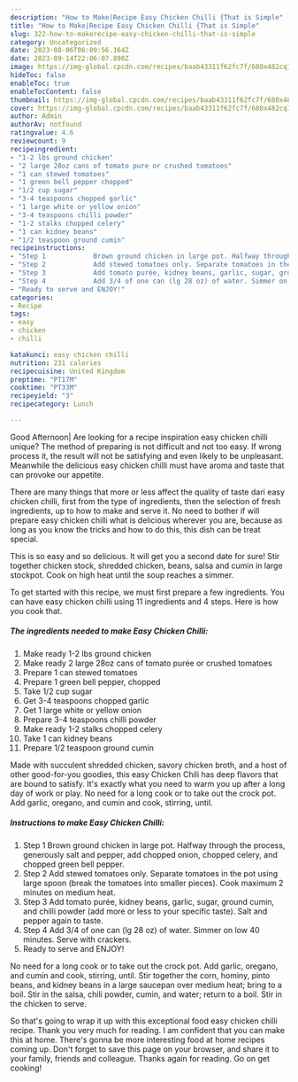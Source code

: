 ```yaml
---
description: "How to Make|Recipe Easy Chicken Chilli {That is Simple"
title: "How to Make|Recipe Easy Chicken Chilli {That is Simple"
slug: 322-how-to-makerecipe-easy-chicken-chilli-that-is-simple
category: Uncategorized
date: 2023-08-06T06:09:56.164Z
date: 2023-09-14T22:06:07.898Z
image: https://img-global.cpcdn.com/recipes/baab43311f62fc7f/680x482cq70/easy-chicken-chilli-recipe-main-photo.jpg
hideToc: false
enableToc: true
enableTocContent: false
thumbnail: https://img-global.cpcdn.com/recipes/baab43311f62fc7f/680x482cq70/easy-chicken-chilli-recipe-main-photo.jpg
cover: https://img-global.cpcdn.com/recipes/baab43311f62fc7f/680x482cq70/easy-chicken-chilli-recipe-main-photo.jpg
author: Admin
authorAv: notfound
ratingvalue: 4.6
reviewcount: 9
recipeingredient:
- "1-2 lbs ground chicken"
- "2 large 28oz cans of tomato pure or crushed tomatoes"
- "1 can stewed tomatoes"
- "1 green bell pepper chopped"
- "1/2 cup sugar"
- "3-4 teaspoons chopped garlic"
- "1 large white or yellow onion"
- "3-4 teaspoons chilli powder"
- "1-2 stalks chopped celery"
- "1 can kidney beans"
- "1/2 teaspoon ground cumin"
recipeinstructions:
- "Step 1            Brown ground chicken in large pot. Halfway through the process, generously salt and pepper, add chopped onion, chopped celery, and chopped green bell pepper."
- "Step 2            Add stewed tomatoes only. Separate tomatoes in the pot using large spoon (break the tomatoes into smaller pieces). Cook maximum 2 minutes on medium heat."
- "Step 3            Add tomato purée, kidney beans, garlic, sugar, ground cumin, and chilli powder (add more or less to your specific taste). Salt and pepper again to taste."
- "Step 4            Add 3/4 of one can (lg 28 oz) of water. Simmer on low 40 minutes. Serve with crackers."
- "Ready to serve and ENJOY!"
categories:
- Recipe
tags:
- easy
- chicken
- chilli

katakunci: easy chicken chilli 
nutrition: 231 calories
recipecuisine: United Kingdom
preptime: "PT17M"
cooktime: "PT33M"
recipeyield: "3"
recipecategory: Lunch

---
```



Good Afternoon| Are looking for a recipe inspiration easy chicken chilli unique? The method of preparing is not difficult and not too easy. If wrong process it, the result will not be satisfying and even likely to be unpleasant. Meanwhile the delicious easy chicken chilli must have aroma and taste that can provoke our appetite.






There are many things that more or less affect the quality of taste dari easy chicken chilli, first from the type of ingredients, then the selection of fresh ingredients, up to how to make and serve it. No need to bother if will prepare easy chicken chilli what is delicious wherever you are, because as long as you know the tricks and how to do this, this dish can be treat  special.


This is so easy and so delicious. It will get you a second date for sure! Stir together chicken stock, shredded chicken, beans, salsa and cumin in large stockpot. Cook on high heat until the soup reaches a simmer.


To get started with this recipe, we must first prepare a few ingredients. You can have easy chicken chilli using 11 ingredients and 4 steps. Here is how you cook that.

<!--inarticleads1-->

##### The ingredients needed to make Easy Chicken Chilli:

1. Make ready 1-2 lbs ground chicken
1. Make ready 2 large 28oz cans of tomato purée or crushed tomatoes
1. Prepare 1 can stewed tomatoes
1. Prepare 1 green bell pepper, chopped
1. Take 1/2 cup sugar
1. Get 3-4 teaspoons chopped garlic
1. Get 1 large white or yellow onion
1. Prepare 3-4 teaspoons chilli powder
1. Make ready 1-2 stalks chopped celery
1. Take 1 can kidney beans
1. Prepare 1/2 teaspoon ground cumin


Made with succulent shredded chicken, savory chicken broth, and a host of other good-for-you goodies, this easy Chicken Chili has deep flavors that are bound to satisfy. It&#39;s exactly what you need to warm you up after a long day of work or play. No need for a long cook or to take out the crock pot. Add garlic, oregano, and cumin and cook, stirring, until. 

<!--inarticleads2-->

##### Instructions to make Easy Chicken Chilli:

1. Step 1            Brown ground chicken in large pot. Halfway through the process, generously salt and pepper, add chopped onion, chopped celery, and chopped green bell pepper.
1. Step 2            Add stewed tomatoes only. Separate tomatoes in the pot using large spoon (break the tomatoes into smaller pieces). Cook maximum 2 minutes on medium heat.
1. Step 3            Add tomato purée, kidney beans, garlic, sugar, ground cumin, and chilli powder (add more or less to your specific taste). Salt and pepper again to taste.
1. Step 4            Add 3/4 of one can (lg 28 oz) of water. Simmer on low 40 minutes. Serve with crackers.
1. Ready to serve and ENJOY!

No need for a long cook or to take out the crock pot. Add garlic, oregano, and cumin and cook, stirring, until. Stir together the corn, hominy, pinto beans, and kidney beans in a large saucepan over medium heat; bring to a boil. Stir in the salsa, chili powder, cumin, and water; return to a boil. Stir in the chicken to serve. 

So that's going to wrap it up with this exceptional food easy chicken chilli recipe. Thank you very much for reading. I am confident that you can make this at home. There's gonna be more interesting food at home recipes coming up. Don't forget to save this page on your browser, and share it to your family, friends and colleague. Thanks again for reading. Go on get cooking!
